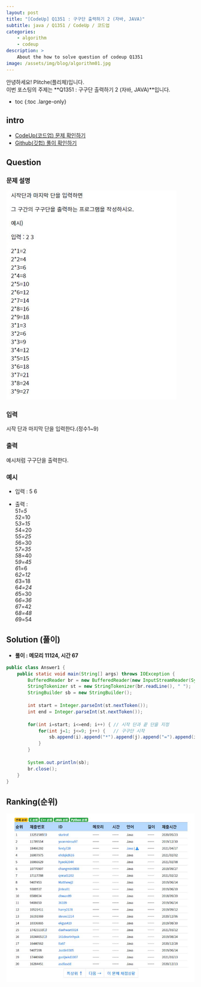 ```yaml
---
layout: post
title: "[CodeUp] Q1351 : 구구단 출력하기 2 (자바, JAVA)"
subtitle: java / Q1351 / CodeUp / 코드업
categories:
    - algorithm
    - codeup
description: >
    About the how to solve question of codeup Q1351
image: /assets/img/blog/algorithm01.jpg
---
```


안녕하세요! Plitche(플리체)입니다.  
이번 포스팅의 주제는 **Q1351 : 구구단 출력하기 2 (자바, JAVA)**입니다.

* toc
{:toc .large-only}

## intro
* [CodeUp(코드업) 문제 확인하기](https://codeup.kr/problem.php?id=1351)  
* [Github(깃헙) 풀이 확인하기](https://github.com/plitche/CodeUp_Solution/tree/master/Q1301~Q1400/Q1351)  

## Question
### 문제 설명
![](/assets/post/codeup/Q1300~Q1399/20210913/01.JPG)  

### 입력
시작 단과 마지막 단을 입력한다.(정수1~9)  

### 출력
예시처럼 구구단을 출력한다.  

### 예시
* 입력 : 5 6  

* 출력 :  
5*1=5  
5*2=10  
5*3=15  
5*4=20  
5*5=25  
5*6=30  
5*7=35  
5*8=40  
5*9=45  
6*1=6  
6*2=12  
6*3=18  
6*4=24  
6*5=30  
6*6=36  
6*7=42  
6*8=48  
6*9=54  

## Solution (풀이)
* **풀이 : 메모리 11124, 시간 67**  

```java
public class Answer1 {
	public static void main(String[] args) throws IOException {
		BufferedReader br = new BufferedReader(new InputStreamReader(System.in));
		StringTokenizer st = new StringTokenizer(br.readLine(), " ");
		StringBuilder sb = new StringBuilder();
		
		int start = Integer.parseInt(st.nextToken());
		int end = Integer.parseInt(st.nextToken());
		
		for(int i=start; i<=end; i++) {	// 시작 단과 끝 단을 지정
			for(int j=1; j<=9; j++) {	// 구구단 시작
				sb.append(i).append("*").append(j).append("=").append(i*j).append("\n");
			}
		}
		
		System.out.println(sb);
		br.close();
	}
}
```  

## Ranking(순위)
![](/assets/post/codeup/Q1300~Q1399/20210913/02.JPG)  